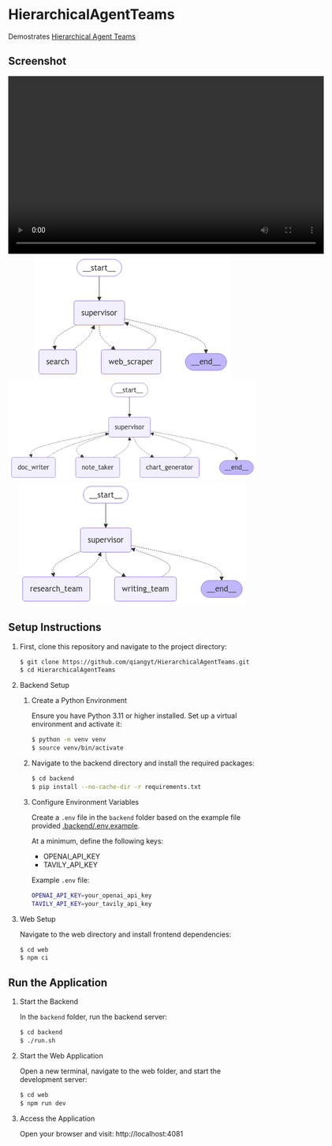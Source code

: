 # HierarchicalAgentTeams

Demostrates [Hierarchical Agent Teams](https://langchain-ai.github.io/langgraph/tutorials/multi_agent/hierarchical_agent_teams/)

## Screenshot

<video width="640" height="360" controls>
  <source src="doc/screen.mp4" type="video/mp4">
  Your browser does not support the video tag.
</video>

<div align="center">
  <img src="doc/research_graph.png">
  <img src="doc/paper_writing_graph.png">
  <img src="doc/super_graph.png">
</div>

## Setup Instructions

1. First, clone this repository and navigate to the project directory:

   ```bash
   $ git clone https://github.com/qiangyt/HierarchicalAgentTeams.git
   $ cd HierarchicalAgentTeams
   ```

2. Backend Setup

   1. Create a Python Environment
     
      Ensure you have Python 3.11 or higher installed. Set up a virtual environment and activate it:

      ```bash
      $ python -m venv venv
      $ source venv/bin/activate
      ```

   2. Navigate to the backend directory and install the required packages:

      ```bash
      $ cd backend
      $ pip install --no-cache-dir -r requirements.txt
      ```
  
   3. Configure Environment Variables
  
      Create a `.env` file in the `backend` folder based on the example file provided [.backend/.env.example](./backend/.env.example).
     
      At a minimum, define the following keys:

      - OPENAI_API_KEY
      - TAVILY_API_KEY
     
      Example `.env` file:
    
      ```bash
      OPENAI_API_KEY=your_openai_api_key
      TAVILY_API_KEY=your_tavily_api_key
      ```

3. Web Setup
   
    Navigate to the web directory and install frontend dependencies:

    ```bash
    $ cd web
    $ npm ci
    ```

## Run the Application
  
1. Start the Backend

   In the `backend` folder, run the backend server:

   ```bash
   $ cd backend
   $ ./run.sh
   ```

2. Start the Web Application
  
   Open a new terminal, navigate to the web folder, and start the development server:
  
   ```bash
   $ cd web
   $ npm run dev
   ```

3. Access the Application

   Open your browser and visit: http://localhost:4081
